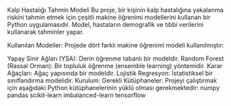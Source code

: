 
Kalp Hastalığı Tahmin Modeli
Bu proje, bir kişinin kalp hastalığına yakalanma riskini tahmin etmek için çeşitli makine öğrenimi modellerini kullanan bir Python uygulamasıdır. Model, hastaların demografik ve tıbbi verilerini kullanarak tahminler yapar.

Kullanılan Modeller:
Projede dört farklı makine öğrenimi modeli kullanılmıştır:

Yapay Sinir Ağları (YSA): Derin öğrenme tabanlı bir modeldir.
Random Forest (Rassal Orman): Bir topluluk öğrenme (ensemble learning) yöntemidir.
Karar Ağaçları: Ağaç yapısında bir modeldir.
Lojistik Regresyon: İstatistiksel bir sınıflandırma modelidir.
Kurulum:
Gerekli Kütüphaneler: Projeyi çalıştırmak için aşağıdaki Python kütüphanelerinin yüklü olması gerekmektedir:
numpy
pandas
scikit-learn
imbalanced-learn
tensorflow
